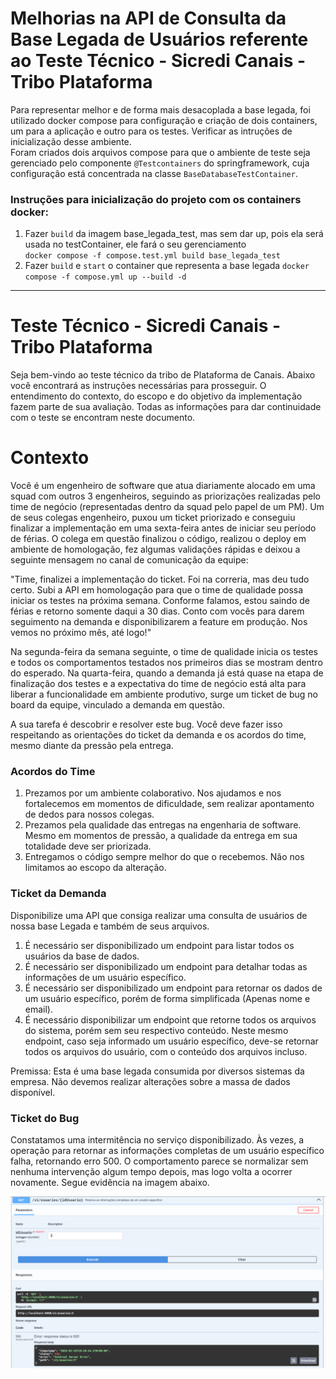 # Melhorias na API de Consulta da Base Legada de Usuários referente ao Teste Técnico - Sicredi Canais - Tribo Plataforma  

Para representar melhor e de forma mais desacoplada a base legada, foi utilizado docker compose para configuração e criação de dois containers, um para a aplicação e outro para os testes. Verificar as intruções de inicialização desse ambiente.  
Foram criados dois arquivos compose para que o ambiente de teste seja gerenciado pelo componente `@Testcontainers` do springframework, cuja configuração está concentrada na classe `BaseDatabaseTestContainer`.   

### Instruções para inicialização do projeto com os containers docker:
1. Fazer `build` da imagem base_legada_test, mas sem dar up, pois ela será usada no testContainer, ele fará o seu gerenciamento  
   `docker compose -f compose.test.yml build base_legada_test`
2. Fazer `build` e `start` o container que representa a base legada
   `docker compose -f compose.yml up --build -d`

________________________________________________________________________________________________________________________

# Teste Técnico - Sicredi Canais - Tribo Plataforma
Seja bem-vindo ao teste técnico da tribo de Plataforma de Canais. Abaixo você encontrará as instruções necessárias para prosseguir.
O entendimento do contexto, do escopo e do objetivo da implementação fazem parte de sua avaliação. 
Todas as informações para dar continuidade com o teste se encontram neste documento.

# Contexto
Você é um engenheiro de software que atua diariamente alocado em uma squad com outros 3 engenheiros, seguindo as priorizações 
realizadas pelo time de negócio (representadas dentro da squad pelo papel de um PM). Um de seus colegas engenheiro, puxou um ticket priorizado
e conseguiu finalizar a implementação em uma sexta-feira antes de iniciar seu período de férias. O colega em questão finalizou o código, 
realizou o deploy em ambiente de homologação, fez algumas validações rápidas e deixou a seguinte mensagem no canal de comunicação da equipe:

"Time, finalizei a implementação do ticket. Foi na correria, mas deu tudo certo. Subi a API em homologação para que o time de qualidade
possa iniciar os testes na próxima semana. Conforme falamos, estou saindo de férias e retorno somente daqui a 30 dias.
Conto com vocês para darem seguimento na demanda e disponibilizarem a feature em produção. Nos vemos no próximo mês, até logo!"

Na segunda-feira da semana seguinte, o time de qualidade inicia os testes e todos os comportamentos testados nos primeiros dias se mostram dentro do esperado.
Na quarta-feira, quando a demanda já está quase na etapa de finalização dos testes e a expectativa do time de negócio está alta para 
liberar a funcionalidade em ambiente produtivo, surge um ticket de bug no board da equipe, vinculado a demanda em questão.

A sua tarefa é descobrir e resolver este bug. Você deve fazer isso respeitando as orientações do ticket da demanda e os acordos do time, mesmo diante da pressão pela entrega.

### Acordos do Time
1. Prezamos por um ambiente colaborativo. Nos ajudamos e nos fortalecemos em momentos de dificuldade, sem realizar apontamento de dedos para nossos colegas.
2. Prezamos pela qualidade das entregas na engenharia de software. Mesmo em momentos de pressão, a qualidade da entrega em sua totalidade deve ser priorizada.
3. Entregamos o código sempre melhor do que o recebemos. Não nos limitamos ao escopo da alteração.

### Ticket da Demanda
Disponibilize uma API que consiga realizar uma consulta de usuários de nossa base Legada e também de seus arquivos.
1. É necessário ser disponibilizado um endpoint para listar todos os usuários da base de dados.
2. É necessário ser disponibilizado um endpoint para detalhar todas as informações de um usuário específico.
3. É necessário ser disponibilizado um endpoint para retornar os dados de um usuário específico, porém de forma simplificada (Apenas nome e email).
4. É necessário disponibilizar um endpoint que retorne todos os arquivos do sistema, porém sem seu respectivo conteúdo. Neste mesmo endpoint, caso seja informado um usuário específico, deve-se retornar todos os arquivos do usuário, com o conteúdo dos arquivos incluso.

Premissa: Esta é uma base legada consumida por diversos sistemas da empresa. Não devemos realizar alterações sobre a massa de dados disponível.

### Ticket do Bug
Constatamos uma intermitência no serviço disponibilizado. Às vezes, a operação para retornar as informações completas de um usuário específico falha, retornando erro 500.
O comportamento parece se normalizar sem nenhuma intervenção algum tempo depois, mas logo volta a ocorrer novamente.
Segue evidência na imagem abaixo.

![Imagem de evidência](src/main/resources/imagemBug.png)
